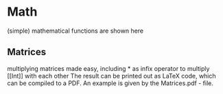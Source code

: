 # Math

(simple) mathematical functions are shown here

## Matrices

multiplying matrices made easy, including * as infix operator to multiply [[Int]] with each other
The result can be printed out as LaTeX code, which can be compiled to a PDF. An example is given by the Matrices.pdf - file.
